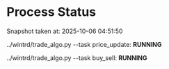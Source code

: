 # Process Status

Snapshot taken at: 2025-10-06 04:51:50

../wintrd/trade_algo.py --task price_update: **RUNNING**

../wintrd/trade_algo.py --task buy_sell: **RUNNING**

